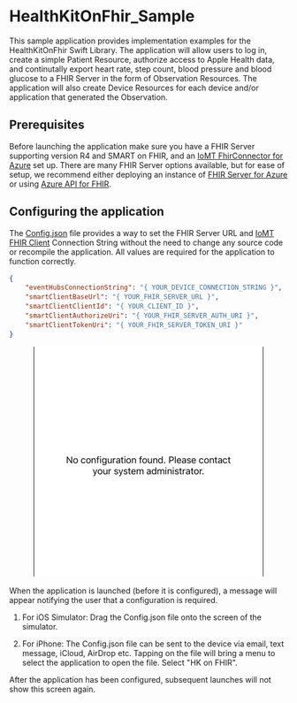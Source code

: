# HealthKitOnFhir_Sample

This sample application provides implementation examples for the HealthKitOnFhir Swift Library. The application will allow users to log in, create a simple Patient Resource, authorize access to Apple Health data, and continutally export heart rate, step count, blood pressure and blood glucose to a FHIR Server in the form of Observation Resources. The application will also create Device Resources for each device and/or application that generated the Observation.

## Prerequisites

Before launching the application make sure you have a FHIR Server supporting version R4 and SMART on FHIR, and an [IoMT FhirConnector for Azure](https://github.com/microsoft/iomt-fhir) set up. There are many FHIR Server options available, but for ease of setup, we recommend either deploying an instance of [FHIR Server for Azure](https://github.com/microsoft/fhir-server) or using [Azure API for FHIR](https://azure.microsoft.com/en-us/services/azure-api-for-fhir/).

## Configuring the application

The [Config.json](Config.json) file provides a way to set the FHIR Server URL and [IoMT FHIR Client](https://github.com/microsoft/iomt-fhir-client) Connection String without the need to change any source code or recompile the application. All values are required for the application to function correctly.  

```json
{
    "eventHubsConnectionString": "{ YOUR_DEVICE_CONNECTION_STRING }",
    "smartClientBaseUrl": "{ YOUR_FHIR_SERVER_URL }",
    "smartClientClientId": "{ YOUR_CLIENT_ID }",
    "smartClientAuthorizeUri": "{ YOUR_FHIR_SERVER_AUTH_URI }",
    "smartClientTokenUri": "{ YOUR_FHIR_SERVER_TOKEN_URI }"
}
```

<div style="text-align:center"><img src="Launch_Screen.png" /></div>

When the application is launched (before it is configured), a message will appear notifying the user that a configuration is required.

1. For iOS Simulator: Drag the Config.json file onto the screen of the simulator.

2. For iPhone: The Config.json file can be sent to the device via email, text message, iCloud, AirDrop etc. Tapping on the file will bring a menu to select the application to open the file. Select "HK on FHIR".

After the application has been configured, subsequent launches will not show this screen again.
